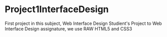 # Project1InterfaceDesign
First project in this subject, Web Interface Design
Studient's Project to Web Interface Design assignature, we use RAW HTML5 and CSS3
